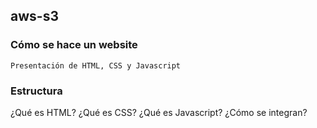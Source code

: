 ## aws-s3

### Cómo se hace un website
	Presentación de HTML, CSS y Javascript

###	Estructura
¿Qué es HTML?
¿Qué es CSS?
¿Qué es Javascript?
¿Cómo se integran?	
